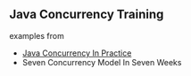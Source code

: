 ## Java Concurrency Training

examples from 
 * [Java Concurrency In Practice](https://github.com/EdwardLee03/Java_Concurrency_In_Practice)
 * Seven Concurrency Model In Seven Weeks